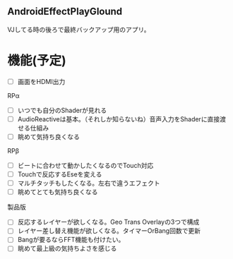 ## AndroidEffectPlayGlound
VJしてる時の後ろで最終バックアップ用のアプリ。

# 機能(予定)
- [ ] 画面をHDMI出力

RPα
- [ ] いつでも自分のShaderが見れる
- [ ] AudioReactiveは基本。（それしか知らないね）音声入力をShaderに直接渡せる仕組み
- [ ] 眺めて気持ち良くなる

RPβ
- [ ] ビートに合わせて動かしたくなるのでTouch対応
- [ ] Touchで反応するEseを変える
- [ ] マルチタッチもしたくなる。左右で違うエフェクト
- [ ] 眺めてとても気持ち良くなる

製品版
- [ ] 反応するレイヤーが欲しくなる。Geo Trans Overlayの3つで構成
- [ ] レイヤー差し替え機能が欲しくなる。タイマーOrBang回数で更新
- [ ] Bangが要るならFFT機能も付けたい。
- [ ] 眺めて最上級の気持ちよさを感じる
